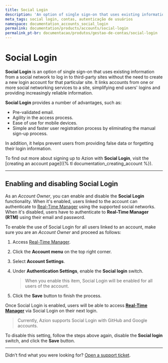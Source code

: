```yaml
---
title: Social Login
description: 'An option of single sign-on that uses existing information from a social network to log in to third-party sites'
meta_tags: social login, contas, autenticação de usuários 
namespace: documentation_accounts_social_login
permalink: documentation/products/accounts/social-login
permalink_pt-br: documentacao/produtos/gestao-de-contas/social-login
---
```

# Social Login

**Social Login** is an option of single sign-on that uses existing information from a social network to log in to third-party sites without the need to create a new login account for that particular site. It links accounts from one or more social networking services to a site, simplifying end users' logins and providing increasingly reliable information.

**Social Login** provides a number of advantages, such as:

* Pre-validated email.
* Agility in the access process.
* Ease of use for mobile devices.
* Simple and faster user registration process by eliminating the manual sign-up process.

In addition, it helps prevent users from providing false data or forgetting their login information.

To find out more about signing up to Azion with **Social Login**, visit the [creating an account page]({% tl documentation_creating_account %}).

---

## Enabling and disabling Social Login

As an *Account Owner*, you can enable and disable the **Social Login** functionality. When it's enabled, users linked to the account can authenticate to [Real-Time Manager](https://manager.azion.com/) using the supported social networks. When it's disabled, users have to authenticate to **Real-Time Manager (RTM)** using their email and password.

To enable the use of Social Login for all users linked to an account, make sure you are an *Account Owner* and proceed as follows:

1. Access [Real-Time Manager](https://manager.azion.com/).
2. Click the **Account menu** on the top right corner.
3. Select **Account Settings**.
4. Under **Authentication Settings**, enable the **Social login** switch.

   > When you enable this item, Social Login will be enabled for all users of the account.

5. Click the **Save** button to finish the process.

Once Social Login is enabled, users will be able to access [**Real-Time Manager**](https://manager.azion.com/) via Social Login on their next login.

   > Currently, Azion supports Social Login with GitHub and Google accounts.

To disable this setting, follow the steps above again, disable the **Social login** switch, and click the **Save** button.

---

Didn’t find what you were looking for? [Open a support ticket](https://tickets.azion.com/).

